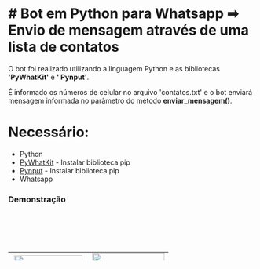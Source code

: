 # # Bot em Python para Whatsapp ️➡ ️️Envio de mensagem através de uma lista de contatos

O bot foi realizado utilizando a linguagem Python e as bibliotecas <strong>'PyWhatKit'</strong> e <strong>'
Pynput'</strong>.

É informado os números de celular no arquivo 'contatos.txt' e o bot enviará mensagem informada no parâmetro do
método <strong>enviar_mensagem()</strong>.

# Necessário:

* Python
* [PyWhatKit](https://pypi.org/project/pywhatkit/) - Instalar biblioteca pip
* [Pynput](https://pypi.org/project/pynput/) - Instalar biblioteca pip
* Whatsapp

### Demonstração

<img style="display: block; margin-left: auto; margin-right: auto;" src="https://i.ibb.co/svdfY1r/console.png" alt="" />
<br>
<img style="display: block; margin-left: auto; margin-right: auto;" src="https://i.ibb.co/q7DSHG9/resultado-console.png" alt="" />
<br>

<p style="text-align: center;">&nbsp; &nbsp; &nbsp; &nbsp; &nbsp; &nbsp; &nbsp; &nbsp;</p>
<table style="height: 18px; width: 100%; border-collapse: collapse; margin-left: auto; margin-right: auto;" border="0">
<tbody>
<tr style="height: 18px;">
<td style="width: 50%; height: 18px;"><img style="display: block; margin-left: auto; margin-right: auto;" src="https://camo.githubusercontent.com/91de473fa3f2f749a56effc3e64f1049d108251f/68747470733a2f2f75706c6f61642e77696b696d656469612e6f72672f77696b6970656469612f636f6d6d6f6e732f7468756d622f632f63332f507974686f6e2d6c6f676f2d6e6f746578742e7376672f37363870782d507974686f6e2d6c6f676f2d6e6f746578742e7376672e706e67" alt="" width="139" height="139" /></td>
<td style="width: 50%; height: 18px;"><img style="display: block; margin-left: auto; margin-right: auto;" src="https://www.jungnapratica.com.br/wp-content/uploads/2019/05/icon-whatsApp.png" alt="" width="147" height="147" /></td>
</tr>
</tbody>
</table>
